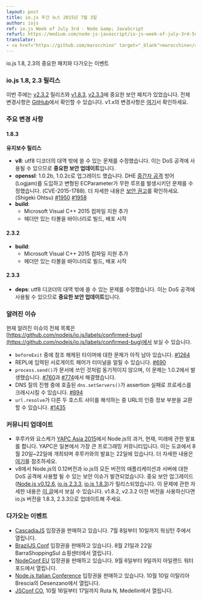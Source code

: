 ```yaml
---
layout: post
title: io.js 주간 뉴스 2015년 7월 3일
author: iojs
ref: io.js Week of July 3rd - Node &amp; JavaScript
refurl: https://medium.com/node-js-javascript/io-js-week-of-july-3rd-5cfa61a80cbb
translator:
- <a href="https://github.com/marocchino" target="_blank">marocchino</a>
---
```


<!--
### io.js and Node.js News — July 3rd
Important patches for io.js 1.8 and 2.3 and upcoming events.
-->

io.js 1.8, 2.3의 중요한 패치와 다가오는 이벤트

<!--
### io.js 1.8 and 2.3 Releases

This week we have three io.js releases: [v2.3.2](https://iojs.org/dist/v2.3.2/) and two following important security patches [v1.8.3](https://iojs.org/dist/v1.8.3/) and [v2.3.3](https://iojs.org/dist/v2.3.3/), complete changelog from previous releases can be found [on GitHub](https://github.com/nodejs/io.js/blob/master/CHANGELOG.md) with the [v1.x changelog here](https://github.com/nodejs/io.js/blob/v1.x/CHANGELOG.md).
-->

### io.js 1.8, 2.3 릴리스

이번 주에는 [v2.3.2](https://iojs.org/dist/v2.3.2/) 릴리즈와 [v1.8.3](https://iojs.org/dist/v1.8.3/), [v2.3.3](https://iojs.org/dist/v2.3.3/)에 중요한 보안 패치가 있었습니다. 전체 변경사항은 [GitHub](https://github.com/nodejs/io.js/blob/master/CHANGELOG.md)에서 확인할 수 있습니다. v1.x의 변경사항은 [여기](https://github.com/nodejs/io.js/blob/v1.x/CHANGELOG.md)서 확인하세요.

<!--
### Notable Changes

#### 1.8.3

**Maintenance release**

* **v8**: Fixed an out-of-band write in utf8 decoder. **This is an important security update** as it can be used to cause a denial of service attack.
* **openssl**: Upgrade to 1.0.2b and 1.0.2c, introduces DHE man-in-the-middle protection (Logjam) and fixes malformed ECParameters causing infinite loop (CVE-2015-1788). See the [security advisory](https://www.openssl.org/news/secadv_20150611.txt) for full details. (Shigeki Ohtsu) [#1950](https://github.com/nodejs/io.js/pull/1950) [#1958](https://github.com/nodejs/io.js/pull/1958)
* **build**:
  * Added support for compiling with Microsoft Visual C++ 2015
  * Started building and distributing headers*only tarballs along with binaries

#### 2.3.2

* **build**:
  * Added support for compiling with Microsoft Visual C++ 2015
  * Started building and distributing headers-only tarballs along with binaries

#### 2.3.3

* **deps**: Fixed an out-of-band write in utf8 decoder. **This is an important security update** as it can be used to cause a denial of service attack.
-->

### 주요 변경 사항

#### 1.8.3

**유지보수 릴리스**

* **v8**: utf8 디코더의 대역 밖에 쓸 수 있는 문제를 수정했습니다. 이는 DoS 공격에 사용될 수 있으므로 **중요한 보안 업데이트**입니다.
* **openssl**: 1.0.2b, 1.0.2c로 업그레이드 했습니다. DHE [중간자 공격](https://ko.wikipedia.org/wiki/%EC%A4%91%EA%B0%84%EC%9E%90_%EA%B3%B5%EA%B2%A9) 방어(Logjam)를 도입하고 변형된 ECParameter가 무한 루프를 발생시키던 문제를 수정했습니다. (CVE-2015-1788). 더 자세한 내용은 [보안 권고](https://www.openssl.org/news/secadv_20150611.txt)를 확인하세요. (Shigeki Ohtsu) [#1950](https://github.com/nodejs/io.js/pull/1950) [#1958](https://github.com/nodejs/io.js/pull/1958)
* **build**:
  * Microsoft Visual C++ 2015 컴파일 지원 추가
  * 헤더만 있는 타볼을 바이너리로 빌드, 배포 시작

#### 2.3.2

* **build**:
  * Microsoft Visual C++ 2015 컴파일 지원 추가
  * 헤더만 있는 타볼을 바이너리로 빌드, 배포 시작

#### 2.3.3

* **deps**: utf8 디코더의 대역 밖에 쓸 수 있는 문제를 수정했습니다. 이는 DoS 공격에 사용될 수 있으므로 **중요한 보안 업데이트**입니다.

<!--
### Known Issues

See https://github.com/nodejs/io.js/labels/confirmed-bug for complete and current list of known issues.

* Some problems with unreferenced timers running during `beforeExit` are still to be resolved. See [#1264](https://github.com/nodejs/io.js/issues/1264).
* Surrogate pair in REPL can freeze terminal. [#690](https://github.com/nodejs/io.js/issues/690)
* `process.send()` is not synchronous as the docs suggest, a regression introduced in 1.0.2, see [#760](https://github.com/nodejs/io.js/issues/760).
* Calling `dns.setServers()` while a DNS query is in progress can cause the process to crash on a failed assertion. [#894](https://github.com/nodejs/io.js/issues/894)
* `url.resolve` may transfer the auth portion of the url when resolving between two full hosts, see [#1435](https://github.com/nodejs/io.js/issues/1435).
-->

### 알려진 이슈

현재 알려진 이슈의 전체 목록은 [https://github.com/nodejs/io.js/labels/confirmed-bug](https://github.com/nodejs/io.js/labels/confirmed-bug)에서 보실 수 있습니다.

* `beforeExit` 중에 참조 해제된 타이머에 대한 문제가 아직 남아 있습니다. [#1264](https://github.com/iojs/io.js/issues/1264)
* REPL에 입력된 서로게이트 페어가 터미널을 얼릴 수 있습니다. [#690](https://github.com/iojs/io.js/issues/690)
* `process.send()`가 문서에 쓰인 것처럼 동기적이지 않으며, 이 문제는 1.0.2에서 발생했습니다. [#760](https://github.com/iojs/io.js/issues/760)과 [#774](https://github.com/iojs/io.js/issues/774)에서 해결했습니다.
* DNS 질의 진행 중에 호출된 `dns.setServers()`가 assertion 실패로 프로세스를 크래시시킬 수 있습니다. [#894](https://github.com/iojs/io.js/issues/894)
* `url.resolve`가 다른 두 호스트 사이를 해석하는 중 URL의 인증 정보 부분을 교환할 수 있습니다. [#1435](https://github.com/iojs/io.js/issues/1435)

<!--
### Community Updates

* Yosuke Furukawa will give a talk about the past, present, and future of Node.js in [YAPC Asia 2015](http://yapcasia.org/2015/), the largest conference in Japan's programming community. It will be hosted at Tokyo on August 20th - 22nd and his talk will specifically be on the 22nd. Details of the talk can be found [here](http://yapcasia.org/2015/talk/show/82e93a96-f60e-11e4-907e-8ab37d574c3a).
* A security issue is found in v8 that can be used for DoS attacks against Node.js applications and servers running 0.12 and all versions of io.js. Critical security upgrades ([Node.js v0.12.6](http://nodejs.org/dist/v0.12.6/), [io.js 2.3.3](https://iojs.org/dist/v2.3.3/) and [io.js 1.8.3](https://iojs.org/dist/v1.8.3/)) have been released. Also, details about the issue can be found [on one of our Medium post](https://medium.com/@iojs/important-security-upgrades-for-node-js-and-io-js-8ac14ece5852). If you're running v1.8.2 or below, or v2.3.2 or below, please update them to io.js versions 1.8.3 and 2.3.3.
-->

### 커뮤니티 업데이트

* 후루카와 요스케가 [YAPC Asia 2015](http://yapcasia.org/2015/)에서 Node.js의 과거, 현재, 미래에 관한 발표를 합니다. YAPC은 일본에서 가장 큰 프로그래밍 커뮤니티입니다. 이는 도쿄에서 8월 20일~22일에 개최되며 후루카와의 발표는 22일에 있습니다. 더 자세한 내용은 [여기](http://yapcasia.org/2015/talk/show/82e93a96-f60e-11e4-907e-8ab37d574c3a)를 참조하세요.
* v8에서 Node.js의 0.12버전과 io.js의 모든 버전의 애플리케이션과 서버에 대한 DoS 공격에 사용할 될 수 있는 보안 이슈가 발견되었습니다. 중요 보안 업그레이드([Node.js v0.12.6](http://nodejs.org/dist/v0.12.6/), [io.js 2.3.3](https://iojs.org/dist/v2.3.3/), [io.js 1.8.3](https://iojs.org/dist/v1.8.3/))가 릴리스되었습니다. 이 문제에 관한 자세한 내용은 [이 글](http://nodejs.github.io/iojs-ko/articles/2015/07/04/important-security-upgrades-for-node-js-and-io-js/)에서 보실 수 있습니다. v1.8.2, v2.3.2 이전 버전을 사용하신다면 io.js 버전을 1.8.3, 2.3.3으로 업데이트해 주세요.

<!--
### Upcoming Events

* [CascadiaJS](http://2015.cascadiajs.com/) tickets are on sale, July 8th - 10th at Washington State
* [BrazilJS Conf](http://braziljs.com.br/) tickets are on sale, August 21st - 22nd at Shopping Center BarraShoppingSul
* [NodeConf EU](http://nodeconf.eu/) tickets are on sale, September 6th - 9th at Waterford, Ireland
* [Node.js Italian Conference](http://nodejsconf.it/) tickets are on sale, October 10th at Desenzano - Brescia, Italy
* [JSConf CO](http://www.jsconf.co/), October 16th - 17th at Ruta N, Medellin
-->

### 다가오는 이벤트

* [CascadiaJS](http://2015.cascadiajs.com/) 입장권을 판매하고 있습니다. 7월 8일부터 10일까지 워싱턴 주에서 열립니다.
* [BrazilJS Conf]( http://braziljs.com.br/) 입장권을 판매하고 있습니다. 8월 21일과 22일 BarraShoppingSul 쇼핑센터에서 열립니다.
* [NodeConf EU](http://nodeconf.eu/) 입장권을 판매하고 있습니다. 9월 6일부터 9일까지 아일랜드 워터포드에서 열립니다.
* [Node.js Italian Conference](http://nodejsconf.it/) 입장권을 판매하고 있습니다. 10월 10일 이탈리아 Brescia의 Desenzano에서 열립니다.
* [JSConf CO](http://www.jsconf.co/), 10월 16일부터 17일까지 Ruta N, Medellin에서 열립니다.
